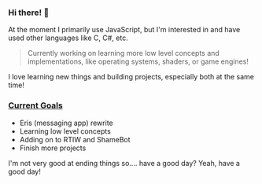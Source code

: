 ### Hi there! 👋

At the moment I primarily use JavaScript, but I'm interested in and have used other languages like C, C#, etc.

> Currently working on learning more low level concepts and implementations, like operating systems, shaders, or game engines!

I love learning new things and building projects, especially both at the same time!

### <ins>Current Goals</ins> ###
  - Eris (messaging app) rewrite
  - Learning low level concepts
  - Adding on to RTIW and ShameBot
  - Finish more projects

I'm not very good at ending things so.... have a good day? Yeah, have a good day!
